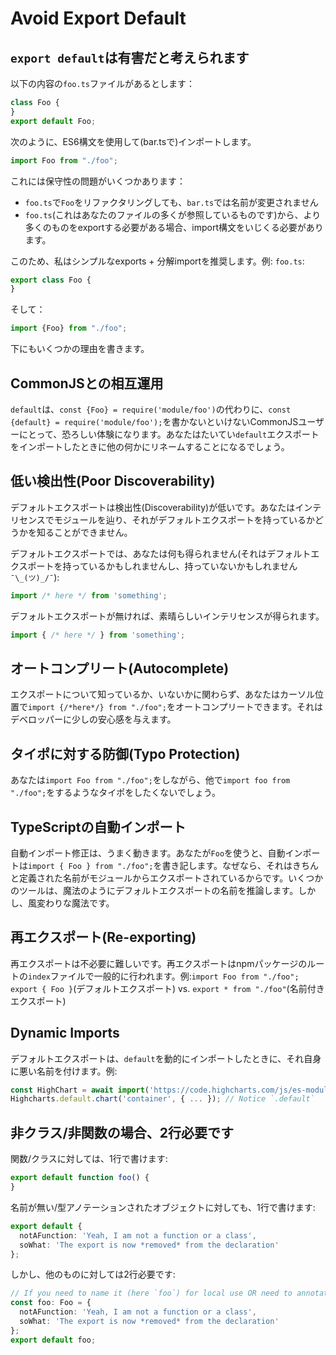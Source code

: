 # Avoid Export Default

## `export default`は有害だと考えられます

以下の内容の`foo.ts`ファイルがあるとします：

```typescript
class Foo {
}
export default Foo;
```

次のように、ES6構文を使用して\(bar.tsで\)インポートします。

```typescript
import Foo from "./foo";
```

これには保守性の問題がいくつかあります：

* `foo.ts`で`Foo`をリファクタリングしても、`bar.ts`では名前が変更されません
* `foo.ts`\(これはあなたのファイルの多くが参照しているものです\)から、より多くのものをexportする必要がある場合、import構文をいじくる必要があります。

このため、私はシンプルなexports + 分解importを推奨します。例: `foo.ts`:

```typescript
export class Foo {
}
```

そして：

```typescript
import {Foo} from "./foo";
```

下にもいくつかの理由を書きます。

## CommonJSとの相互運用

`default`は、`const {Foo} = require('module/foo')`の代わりに、`const {default} = require('module/foo');`を書かないといけないCommonJSユーザーにとって、恐ろしい体験になります。あなたはたいてい`default`エクスポートをインポートしたときに他の何かにリネームすることになるでしょう。

## 低い検出性\(Poor Discoverability\)

デフォルトエクスポートは検出性\(Discoverability\)が低いです。あなたはインテリセンスでモジュールを辿り、それがデフォルトエクスポートを持っているかどうかを知ることができません。

デフォルトエクスポートでは、あなたは何も得られません\(それはデフォルトエクスポートを持っているかもしれませんし、持っていないかもしれません`¯\_(ツ)_/¯`\):

```typescript
import /* here */ from 'something';
```

デフォルトエクスポートが無ければ、素晴らしいインテリセンスが得られます。

```typescript
import { /* here */ } from 'something';
```

## オートコンプリート\(Autocomplete\)

エクスポートについて知っているか、いないかに関わらず、あなたはカーソル位置で`import {/*here*/} from "./foo";`をオートコンプリートできます。それはデベロッパーに少しの安心感を与えます。

## タイポに対する防御\(Typo Protection\)

あなたは`import Foo from "./foo";`をしながら、他で`import foo from "./foo";`をするようなタイポをしたくないでしょう。

## TypeScriptの自動インポート

自動インポート修正は、うまく動きます。あなたが`Foo`を使うと、自動インポートは`import { Foo } from "./foo";`を書き記します。なぜなら、それはきちんと定義された名前がモジュールからエクスポートされているからです。いくつかのツールは、魔法のようにデフォルトエクスポートの名前を推論します。しかし、風変わりな魔法です。

## 再エクスポート\(Re-exporting\)

再エクスポートは不必要に難しいです。再エクスポートはnpmパッケージのルートの`index`ファイルで一般的に行われます。例:`import Foo from "./foo"; export { Foo }`\(デフォルトエクスポート\) vs. `export * from "./foo"`\(名前付きエクスポート\)

## Dynamic Imports

デフォルトエクスポートは、`default`を動的にインポートしたときに、それ自身に悪い名前を付けます。例:

```typescript
const HighChart = await import('https://code.highcharts.com/js/es-modules/masters/highcharts.src.js');
Highcharts.default.chart('container', { ... }); // Notice `.default`
```

## 非クラス/非関数の場合、2行必要です

関数/クラスに対しては、1行で書けます:

```typescript
export default function foo() {
}
```

名前が無い/型アノテーションされたオブジェクトに対しても、1行で書けます:

```typescript
export default {
  notAFunction: 'Yeah, I am not a function or a class',
  soWhat: 'The export is now *removed* from the declaration'
};
```

しかし、他のものに対しては2行必要です:

```typescript
// If you need to name it (here `foo`) for local use OR need to annotate type (here `Foo`)
const foo: Foo = {
  notAFunction: 'Yeah, I am not a function or a class',
  soWhat: 'The export is now *removed* from the declaration'
};
export default foo;
```

